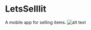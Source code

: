 # LetsSellIit
A mobile app for selling items.
![alt text](https://github.com/TJK2017/LetsSellIit/blob/master/18296911_10207325757782342_1013372413_o%20(1).png)
